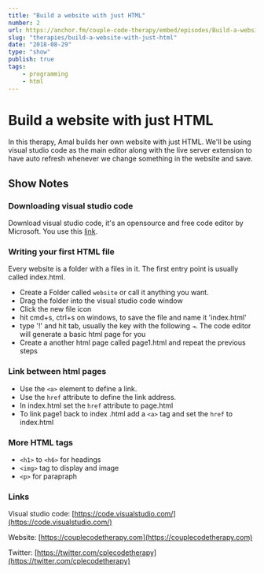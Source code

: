 ```yaml
---
title: "Build a website with just HTML"
number: 2
url: https://anchor.fm/couple-code-therapy/embed/episodes/Build-a-website-with-just-HTML-e24prj
slug: "therapies/build-a-website-with-just-html"
date: "2018-08-29"
type: "show"
publish: true
tags:
    - programming
    - html
---
```


# Build a website with just HTML

In this therapy, Amal builds her own website with just HTML.
We'll be using visual studio code as the main editor along with the live server extension to have auto refresh whenever we change something in the website and save.

## Show Notes

### Downloading visual studio code

Download visual studio code, it's an opensource and free code editor by Microsoft. You use this [link](https://code.visualstudio.com/).

### Writing your first HTML file

Every website is a folder with a files in it. The first entry point is usually called index.html.

- Create a Folder called `website` or call it anything you want.
- Drag the folder into the visual studio code window
- Click the new file icon 
- hit cmd+s, ctrl+s on windows, to save the file and name it 'index.html'
- type '!' and hit tab, usually the key with the following `⇥`. The code editor will generate a basic html page for you
- Create a another html page called page1.html and repeat the previous steps

### Link between html pages

- Use the `<a>` element to define a link.
- Use the `href` attribute to define the link address.
- In index.html set the `href` attribute to page.html
- To link page1 back to index .html add a `<a>` tag and set the `href` to index.html 

### More HTML tags

- `<h1>` to `<h6>` for headings
- `<img>` tag to display and image
- `<p>` for parapraph

### Links
 
Visual studio code: [https://code.visualstudio.com/](https://code.visualstudio.com/)

Website: [https://couplecodetherapy.com](https://couplecodetherapy.com)

Twitter: [https://twitter.com/cplecodetherapy](https://twitter.com/cplecodetherapy)
